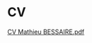 # CV


[CV Mathieu BESSAIRE.pdf](https://github.com/user-attachments/files/18400586/CV.Mathieu.BESSAIRE.pdf)
